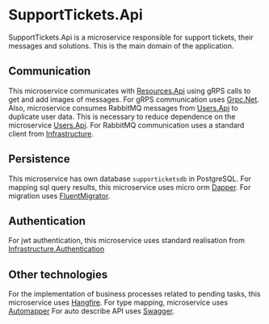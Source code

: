 # SupportTickets.Api

SupportTickets.Api is a microservice responsible for support tickets, their messages and solutions. This is the main
domain of the application.

## Communication

This microservice communicates with [Resources.Api](../Resources.Api/README.md) using gRPS calls to get and add images
of messages. For gRPS communication uses [Grpc.Net](https://github.com/grpc/grpc-dotnet).
Also, microservice consumes RabbitMQ messages from [Users.Api](../Users.Api/README.md) to duplicate
user data. This is necessary to reduce dependence on the
microservice [Users.Api](../Users.Api/README.md).
For RabbitMQ communication uses a standard client from [Infrastructure](../Infrastructure/README.md).

## Persistence

This microservice has own database `supporticketsdb` in PostgreSQL.
For mapping sql query results, this microservice uses micro orm [Dapper](https://github.com/DapperLib/Dapper).
For migration uses [FluentMigrator](https://github.com/fluentmigrator/fluentmigrator).

## Authentication

For jwt authentication, this microservice uses standard realisation
from [Infrastructure.Authentication](../Infrastructure.Authentication/README.md)

## Other technologies

For the implementation of business processes related to pending tasks, this microservice
uses [Hangfire](https://github.com/HangfireIO/Hangfire).
For type mapping, microservice uses [Automapper](https://github.com/AutoMapper/AutoMapper)
For auto describe API uses [Swagger](https://github.com/domaindrivendev/Swashbuckle.AspNetCore).